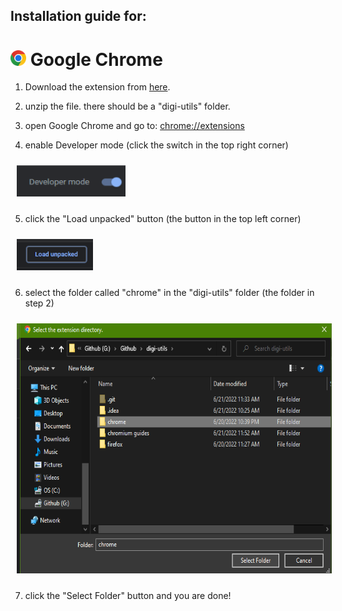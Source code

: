 ## Installation guide for:
# <img src="images/logo.png" height="25"> Google Chrome

1. Download the extension from [here](https://codeload.github.com/menga-team/digi-utils/zip/refs/heads/main).

2. unzip the file. there should be a "digi-utils" folder.

3. open Google Chrome and go to: [chrome://extensions](chrome://extensions/)

4. enable Developer mode (click the switch in the top right corner)
   
<img src="images/tools.png" height="50" style="margin: 10px">

5. click the "Load unpacked" button (the button in the top left corner)

<img src="images/unpacked.png" height="50" style="margin: 10px">

6. select the folder called "chrome" in the "digi-utils" folder (the folder in step 2)

<img src="images/select.png" height="400" style="margin: 10px">

7. click the "Select Folder" button and you are done!
